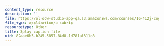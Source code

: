 ```yaml
---
content_type: resource
description: ''
file: https://ol-ocw-studio-app-qa.s3.amazonaws.com/courses/16-412j-cognitive-robotics-spring-2016/82aae6b5b285585788d81d781af311c8_DdPNsGRIw6o.vtt
file_type: application/x-subrip
resourcetype: Other
title: 3play caption file
uid: 82aae6b5-b285-5857-88d8-1d781af311c8
---
```

